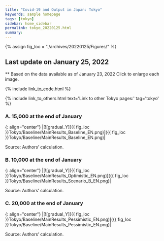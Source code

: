 ```yaml
---
title: "Covid-19 and Output in Japan: Tokyo"
keywords: sample homepage
tags: [tokyo]
sidebar: home_sidebar
permalink: tokyo_20220125.html
summary:
---
```


{% assign fig_loc = "./archives/20220125/Figures/" %}

## Last update on January 25, 2022
** Based on the data available as of January 23, 2022 Click to enlarge each image.

{% include link_to_code.html %}

{% include link_to_others.html text='Link to other Tokyo pages:' tag='tokyo' %}






### A. 15,000 at the end of January

{: align="center"}
|[![gradual_Y]({{ fig_loc }}Tokyo/Baseline/MainResults_Baseline_EN.png)]({{ fig_loc }}Tokyo/Baseline/MainResults_Baseline_EN.png)|

Source: Authors’ calculation.

### B. 10,000 at the end of January

{: align="center"}
|[![gradual_Y]({{ fig_loc }}Tokyo/Baseline/MainResults_Optimistic_EN.png)]({{ fig_loc }}Tokyo/Baseline/MainResults_Scenario_B_EN.png)|

Source: Authors’ calculation.

### C. 20,000 at the end of January

{: align="center"}
|[![gradual_Y]({{ fig_loc }}Tokyo/Baseline/MainResults_Pessimistic_EN.png)]({{ fig_loc }}Tokyo/Baseline/MainResults_Pessimistic_EN.png)|

Source: Authors’ calculation.


